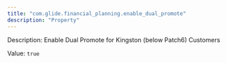 ```yaml
---
title: "com.glide.financial_planning.enable_dual_promote"
description: "Property"
---
```


Description: Enable Dual Promote for Kingston (below Patch6) Customers

Value: `true`